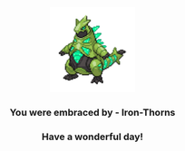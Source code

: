 <p align="center">
    <img src="https://raw.githubusercontent.com/PokeAPI/sprites/master/sprites/pokemon/995.png" width="150" height="150">
</p>
<h3 align="center">You were embraced by - <b>Iron-Thorns</b></h3>
<h3 align="center">Have a wonderful day!</h3>
